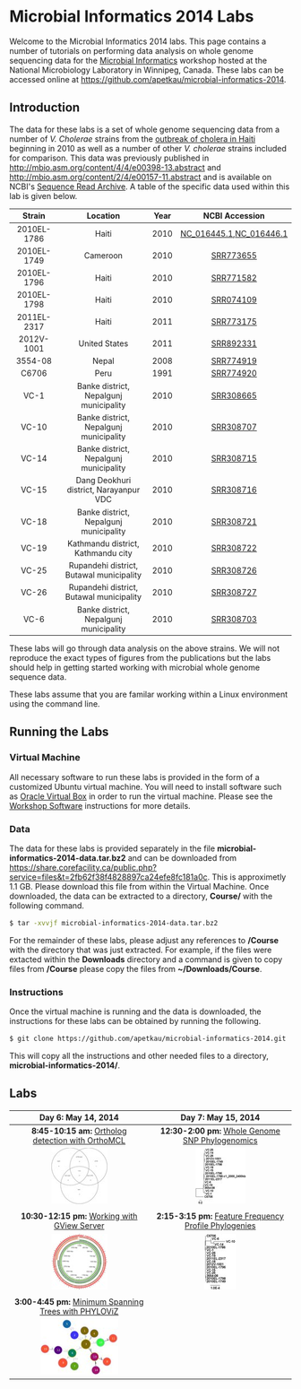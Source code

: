 Microbial Informatics 2014 Labs
===============================

Welcome to the Microbial Informatics 2014 labs.  This page contains a number of tutorials on performing data analysis on whole genome sequencing data for the [Microbial Informatics][workshop-2014] workshop hosted at the National Microbiology Laboratory in Winnipeg, Canada.  These labs can be accessed online at <https://github.com/apetkau/microbial-informatics-2014>.

Introduction
------------

The data for these labs is a set of whole genome sequencing data from a number of *V. Cholerae* strains from the [outbreak of cholera in Haiti][haiti-cholera] beginning in 2010 as well as a number of other *V. cholerae* strains included for comparison.  This data was previously published in <http://mbio.asm.org/content/4/4/e00398-13.abstract> and <http://mbio.asm.org/content/2/4/e00157-11.abstract> and is available on NCBI's [Sequence Read Archive](http://www.ncbi.nlm.nih.gov/sra/).  A table of the specific data used within this lab is given below.

| Strain       | Location                                  | Year  | NCBI Accession                                        |
|:------------:|:-----------------------------------------:|:-----:|:-----------------------------------------------------:|
| 2010EL-1786  | Haiti                                     | 2010  | [NC_016445.1][NC_016445.1],[NC_016446.1][NC_016446.1] |
| 2010EL-1749  | Cameroon                                  | 2010  | [SRR773655][SRR773655]                                |
| 2010EL-1796  | Haiti                                     | 2010  | [SRR771582][SRR771582]                                |
| 2010EL-1798  | Haiti                                     | 2010  | [SRR074109][SRR074109]                                |
| 2011EL-2317  | Haiti                                     | 2011  | [SRR773175][SRR773175]                                |
| 2012V-1001   | United States                             | 2011  | [SRR892331][SRR892331]                                |
| 3554-08      | Nepal                                     | 2008  | [SRR774919][SRR774919]                                |
| C6706        | Peru                                      | 1991  | [SRR774920][SRR774920]                                |
| VC-1         | Banke district, Nepalgunj municipality    | 2010  | [SRR308665][SRR308665]                                |
| VC-10        | Banke district, Nepalgunj municipality    | 2010  | [SRR308707][SRR308707]                                |
| VC-14        | Banke district, Nepalgunj municipality    | 2010  | [SRR308715][SRR308715]                                |
| VC-15        | Dang Deokhuri district, Narayanpur VDC    | 2010  | [SRR308716][SRR308716]                                |
| VC-18        | Banke district, Nepalgunj municipality    | 2010  | [SRR308721][SRR308721]                                |
| VC-19        | Kathmandu district, Kathmandu city        | 2010  | [SRR308722][SRR308722]                                |
| VC-25        | Rupandehi district, Butawal municipality  | 2010  | [SRR308726][SRR308726]                                |
| VC-26        | Rupandehi district, Butawal municipality  | 2010  | [SRR308727][SRR308727]                                |
| VC-6         | Banke district, Nepalgunj municipality    | 2010  | [SRR308703][SRR308703]                                |

These labs will go through data analysis on the above strains.  We will not reproduce the exact types of figures from the publications but the labs should help in getting started working with microbial whole genome sequence data.

These labs assume that you are familar working within a Linux environment using the command line.

Running the Labs
----------------

### Virtual Machine

All necessary software to run these labs is provided in the form of a customized Ubuntu virtual machine.  You will need to install software such as [Oracle Virtual Box](https://www.virtualbox.org/) in order to run the virtual machine.  Please see the [Workshop Software](https://www.corefacility.ca/wiki/bin/view/BioinformaticsWorkshop/Software2014) instructions for more details.

### Data

The data for these labs is provided separately in the file **microbial-informatics-2014-data.tar.bz2** and can be downloaded from https://share.corefacility.ca/public.php?service=files&t=2fb62f38f4828897ca24efe8fc181a0c.  This is approximetly 1.1 GB.  Please download this file from within the Virtual Machine.  Once downloaded, the data can be extracted to a directory, **Course/** with the following command.

```bash
$ tar -xvvjf microbial-informatics-2014-data.tar.bz2
```

For the remainder of these labs, please adjust any references to **/Course** with the directory that was just extracted.  For example, if the files were extacted within the **Downloads** directory and a command is given to copy files from **/Course** please copy the files from **~/Downloads/Course**.

### Instructions

Once the virtual machine is running and the data is downloaded, the instructions for these labs can be obtained by running the following.

```bash
$ git clone https://github.com/apetkau/microbial-informatics-2014.git
```

This will copy all the instructions and other needed files to a directory, **microbial-informatics-2014/**.

Labs
----

| Day 6: May 14, 2014                                                         | Day 7: May 15, 2014                                                           |
|:---------------------------------------------------------------------------:|:-----------------------------------------------------------------------------:|
| **8:45-10:15 am:** [Ortholog detection with OrthoMCL](labs/orthomcl)        | **12:30-2:00 pm:** [Whole Genome SNP Phylogenomics](labs/core-snp)            |
| ![genome-groups-small](labs/orthomcl/images/genome-groups-small-thumb.jpg)  | ![output-10-subsample](labs/core-snp/images/output-10-subsample-thumb.jpg)    |
|                                                                             |                                                                               |
| **10:30-12:15 pm:** [Working with GView Server](labs/gview-server)          | **2:15-3:15 pm:** [Feature Frequency Profile Phylogenies](labs/ffp-phylogeny) |
| ![lab2-pangenome-atlas](labs/gview-server/images/lab2-atlas-thumb.jpg)      | ![tree-5](labs/ffp-phylogeny/images/tree-5-thumb.jpg)                         |
|                                                                             |                                                                               |
| **3:00-4:45 pm:** [Minimum Spanning Trees with PHYLOViZ](labs/mst)          |                                                                               |
| ![lab1-mst-location](labs/mst/images/lab1-mst-location-thumb.jpg)           |                                                                               |

[workshop-2014]: https://www.corefacility.ca/wiki/bin/view/BioinformaticsWorkshop/WorkshopMay2014
[haiti-cholera]: http://en.wikipedia.org/wiki/2010%E2%80%9313_Haiti_cholera_outbreak

[NC_016445.1]: http://www.ncbi.nlm.nih.gov/nuccore/NC_016445.1
[NC_016446.1]: http://www.ncbi.nlm.nih.gov/nuccore/NC_016446.1
[SRR773655]: http://www.ncbi.nlm.nih.gov/sra/?term=SRR773655
[SRR771582]: http://www.ncbi.nlm.nih.gov/sra/?term=SRR771582
[SRR074109]: http://www.ncbi.nlm.nih.gov/sra/?term=SRR074109
[SRR773175]: http://www.ncbi.nlm.nih.gov/sra/?term=SRR773175
[SRR892331]: http://www.ncbi.nlm.nih.gov/sra/?term=SRR892331
[SRR774919]: http://www.ncbi.nlm.nih.gov/sra/?term=SRR774919
[SRR774920]: http://www.ncbi.nlm.nih.gov/sra/?term=SRR774920
[SRR308665]: http://www.ncbi.nlm.nih.gov/sra/?term=SRR308665
[SRR308707]: http://www.ncbi.nlm.nih.gov/sra/?term=SRR308707
[SRR308715]: http://www.ncbi.nlm.nih.gov/sra/?term=SRR308715
[SRR308716]: http://www.ncbi.nlm.nih.gov/sra/?term=SRR308716
[SRR308721]: http://www.ncbi.nlm.nih.gov/sra/?term=SRR308721
[SRR308722]: http://www.ncbi.nlm.nih.gov/sra/?term=SRR308722
[SRR308726]: http://www.ncbi.nlm.nih.gov/sra/?term=SRR308726
[SRR308727]: http://www.ncbi.nlm.nih.gov/sra/?term=SRR308727
[SRR308703]: http://www.ncbi.nlm.nih.gov/sra/?term=SRR308703
